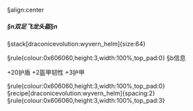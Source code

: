 §align:center
##### §n双足飞龙头盔§n

§stack[draconicevolution:wyvern_helm]{size:64}

§rule{colour:0x606060,height:3,width:100%,top_pad:0}
§b信息

+20护盾
+2盔甲韧性
+3护甲

§rule{colour:0x606060,height:3,width:100%,top_pad:0}
§recipe[draconicevolution:wyvern_helm]{spacing:2}
§rule{colour:0x606060,height:3,width:100%,top_pad:3}